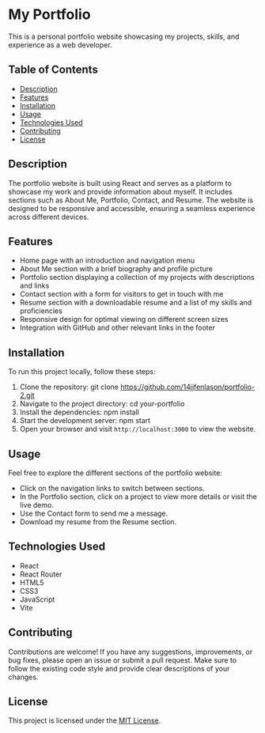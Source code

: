 # My Portfolio

This is a personal portfolio website showcasing my projects, skills, and experience as a web developer.

## Table of Contents

- [Description](#description)
- [Features](#features)
- [Installation](#installation)
- [Usage](#usage)
- [Technologies Used](#technologies-used)
- [Contributing](#contributing)
- [License](#license)

## Description

The portfolio website is built using React and serves as a platform to showcase my work and provide information about myself. It includes sections such as About Me, Portfolio, Contact, and Resume. The website is designed to be responsive and accessible, ensuring a seamless experience across different devices.

## Features

- Home page with an introduction and navigation menu
- About Me section with a brief biography and profile picture
- Portfolio section displaying a collection of my projects with descriptions and links
- Contact section with a form for visitors to get in touch with me
- Resume section with a downloadable resume and a list of my skills and proficiencies
- Responsive design for optimal viewing on different screen sizes
- Integration with GitHub and other relevant links in the footer

## Installation

To run this project locally, follow these steps:

1. Clone the repository: git clone https://github.com/14jjfenlason/portfolio-2.git
2. Navigate to the project directory: cd your-portfolio
3. Install the dependencies: npm install
4. Start the development server: npm start
5. Open your browser and visit `http://localhost:3000` to view the website.

## Usage

Feel free to explore the different sections of the portfolio website:

- Click on the navigation links to switch between sections.
- In the Portfolio section, click on a project to view more details or visit the live demo.
- Use the Contact form to send me a message.
- Download my resume from the Resume section.

## Technologies Used

- React
- React Router
- HTML5
- CSS3
- JavaScript
- Vite

## Contributing

Contributions are welcome! If you have any suggestions, improvements, or bug fixes, please open an issue or submit a pull request. Make sure to follow the existing code style and provide clear descriptions of your changes.

## License

This project is licensed under the [MIT License](LICENSE).
